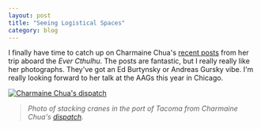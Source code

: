```yaml
---
layout: post
title: "Seeing Logistical Spaces"
category: blog
---
```


I finally have time to catch up on Charmaine Chua's [recent posts](http://thedisorderofthings.com/tag/slow-boat-to-china/) from her trip aboard the *Ever Cthulhu*. The posts are fantastic, but I really really like her photographs. They've got an Ed Burtynsky or Andreas Gursky vibe. I'm really looking forward to her talk at the AAGs this year in Chicago.


[![Charmaine Chua's dispatch](https://thedisorderofthings.files.wordpress.com/2015/01/cc_epl2_p1096666.jpg)](http://thedisorderofthings.com/2015/01/19/the-quiet-port-is-logistics-nightmare/)

> <cite> Photo of stacking cranes in the port of Tacoma from Charmaine Chua's [dispatch](http://thedisorderofthings.com/2015/01/19/the-quiet-port-is-logistics-nightmare/).
